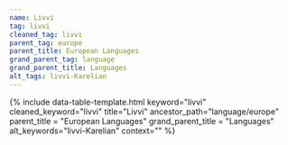 ```yaml
---
name: Livvi
tag: livvi
cleaned_tag: livvi
parent_tag: europe
parent_title: European Languages
grand_parent_tag: language
grand_parent_title: Languages
alt_tags: livvi-Karelian
---
```


{% include data-table-template.html 
  keyword="livvi" 
  cleaned_keyword="livvi" 
  title="Livvi"
  ancestor_path="language/europe" 
  parent_title = "European Languages"
  grand_parent_title = "Languages"
  alt_keywords="livvi-Karelian"
  context=""
%}

